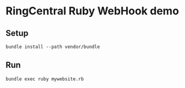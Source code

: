 # RingCentral Ruby WebHook demo


## Setup

```
bundle install --path vendor/bundle
```


## Run

```
bundle exec ruby mywebsite.rb
```